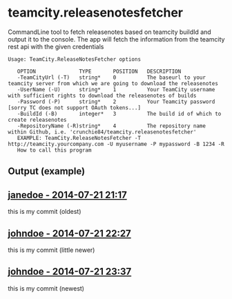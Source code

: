# teamcity.releasenotesfetcher

CommandLine tool to fetch releasenotes based on teamcity buildId and output it to the console. The app will fetch the information from the teamcity rest api with the given credentials

```
Usage: TeamCity.ReleaseNotesFetcher options

   OPTION              TYPE       POSITION   DESCRIPTION
   -TeamCityUrl (-T)   string*    0          The baseurl to your teamcity server from which we are going to download the releasenotes
   -UserName (-U)      string*    1          Your TeamCity username with sufficient rights to download the releasenotes of builds
   -Password (-P)      string*    2          Your Teamcity password [sorry TC does not support OAuth tokens...]
   -BuildId (-B)       integer*   3          The build id of which to create releasenotes
   -RepositoryName (-R)string*    4          The repository name within Github, i.e. 'crunchie84/teamcity.releasenotesfetcher'
   EXAMPLE: TeamCity.ReleaseNotesFetcher -T http://teamcity.yourcompany.com -U myusername -P mypassword -B 1234 -R
   How to call this program
```

## Output (example)

## [janedoe - 2014-07-21 21:17](https://github.com/crunchie84/teamcity.releasenotesfetcher/commit/c96e213a1c54d5d0ff47b91c7c163928b4b389c4)

this is my commit (oldest)


## [johndoe - 2014-07-21 22:27](https://github.com/crunchie84/teamcity.releasenotesfetcher/commit/c96e213a1c54d5d0ff47b91c7c163928b4b389c4)

this is my commit (little newer)


## [johndoe - 2014-07-21 23:37](https://github.com/crunchie84/teamcity.releasenotesfetcher/commit/c96e213a1c54d5d0ff47b91c7c163928b4b389c4)

this is my commit (newest)